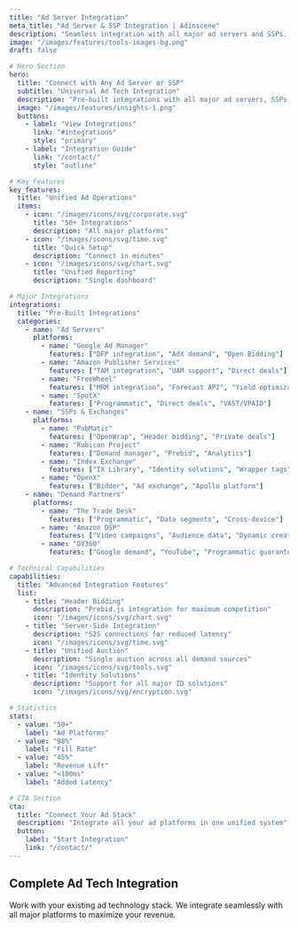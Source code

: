 ```yaml
---
title: "Ad Server Integration" 
meta_title: "Ad Server & SSP Integration | Adinscene"
description: "Seamless integration with all major ad servers and SSPs. Connect with Google Ad Manager, Amazon Publisher Services, and more for unified video ad operations."
image: "/images/features/tools-images-bg.png"
draft: false

# Hero Section
hero:
  title: "Connect with Any Ad Server or SSP"
  subtitle: "Universal Ad Tech Integration"
  description: "Pre-built integrations with all major ad servers, SSPs, and demand sources. Maximize fill rates and revenue with unified ad operations."
  image: "/images/features/insights-1.png"
  buttons:
    - label: "View Integrations"
      link: "#integrations"
      style: "primary"
    - label: "Integration Guide"
      link: "/contact/"
      style: "outline"

# Key Features
key_features:
  title: "Unified Ad Operations"
  items:
    - icon: "/images/icons/svg/corporate.svg"
      title: "50+ Integrations"
      description: "All major platforms"
    - icon: "/images/icons/svg/time.svg"
      title: "Quick Setup"
      description: "Connect in minutes"
    - icon: "/images/icons/svg/chart.svg"
      title: "Unified Reporting"
      description: "Single dashboard"

# Major Integrations
integrations:
  title: "Pre-Built Integrations"
  categories:
    - name: "Ad Servers"
      platforms:
        - name: "Google Ad Manager"
          features: ["DFP integration", "AdX demand", "Open Bidding"]
        - name: "Amazon Publisher Services"
          features: ["TAM integration", "UAM support", "Direct deals"]
        - name: "FreeWheel"
          features: ["MRM integration", "Forecast API", "Yield optimization"]
        - name: "SpotX"
          features: ["Programmatic", "Direct deals", "VAST/VPAID"]
    - name: "SSPs & Exchanges"
      platforms:
        - name: "PubMatic"
          features: ["OpenWrap", "Header bidding", "Private deals"]
        - name: "Rubicon Project"
          features: ["Demand manager", "Prebid", "Analytics"]
        - name: "Index Exchange"
          features: ["IX Library", "Identity solutions", "Wrapper tags"]
        - name: "OpenX"
          features: ["Bidder", "Ad exchange", "Apollo platform"]
    - name: "Demand Partners"
      platforms:
        - name: "The Trade Desk"
          features: ["Programmatic", "Data segments", "Cross-device"]
        - name: "Amazon DSP"
          features: ["Video campaigns", "Audience data", "Dynamic creative"]
        - name: "DV360"
          features: ["Google demand", "YouTube", "Programmatic guaranteed"]

# Technical Capabilities
capabilities:
  title: "Advanced Integration Features"
  list:
    - title: "Header Bidding"
      description: "Prebid.js integration for maximum competition"
      icon: "/images/icons/svg/chart.svg"
    - title: "Server-Side Integration"
      description: "S2S connections for reduced latency"
      icon: "/images/icons/svg/time.svg"
    - title: "Unified Auction"
      description: "Single auction across all demand sources"
      icon: "/images/icons/svg/tools.svg"
    - title: "Identity Solutions"
      description: "Support for all major ID solutions"
      icon: "/images/icons/svg/encryption.svg"

# Statistics
stats:
  - value: "50+"
    label: "Ad Platforms"
  - value: "98%"
    label: "Fill Rate"
  - value: "45%"
    label: "Revenue Lift"
  - value: "<100ms"
    label: "Added Latency"

# CTA Section
cta:
  title: "Connect Your Ad Stack"
  description: "Integrate all your ad platforms in one unified system"
  button:
    label: "Start Integration"
    link: "/contact/"
---
```


## Complete Ad Tech Integration

Work with your existing ad technology stack. We integrate seamlessly with all major platforms to maximize your revenue.